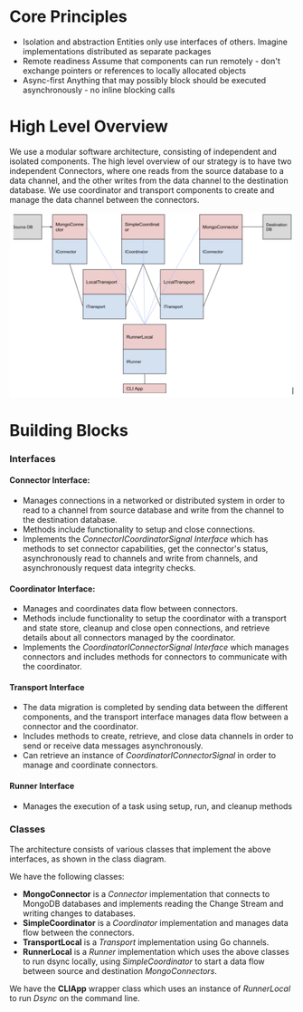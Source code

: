 # Core Principles 

* Isolation and abstraction
Entities only use interfaces of others. Imagine implementations distributed as separate packages
* Remote readiness
Assume that components can run remotely - don't exchange pointers or references to locally allocated objects
* Async-first
Anything that may possibly block should be executed asynchronously - no inline blocking calls

# High Level Overview

We use a modular software architecture, consisting of independent and isolated components. The high level overview of our strategy is to have two independent Connectors, where one reads from the source database to a data channel, and the other writes from the data channel to the destination database. We use coordinator and transport components to create and manage the data channel between the connectors.

![Class Diagram](diagrams/high_level_class_diagram.png)
# Building Blocks

### Interfaces

#### Connector Interface: 
* Manages connections in a networked or distributed system in order to read to a channel from source database and write from the channel to the destination database.
* Methods include functionality to setup and close connections.
* Implements the *ConnectorICoordinatorSignal Interface* which has methods to set connector capabilities, get the connector's status, asynchronously read to channels and write from channels, and asynchronously request data integrity checks.

#### Coordinator Interface: 
* Manages and coordinates data flow between connectors.
* Methods include functionality to setup the coordinator with a transport and state store, cleanup and close open connections, and retrieve details about all connectors managed by the coordinator. 
* Implements the *CoordinatorIConnectorSignal Interface* which manages connectors and includes methods for connectors to communicate with the coordinator.

#### Transport Interface
* The data migration is completed by sending data between the different components, and the transport interface manages data flow between a connector and the coordinator.
* Includes methods to create, retrieve, and close data channels in order to send or receive data messages asynchronously.
* Can retrieve an instance of *CoordinatorIConnectorSignal* in order to manage and coordinate connectors. 

#### Runner Interface
* Manages the execution of a task using setup, run, and cleanup methods

### Classes
The architecture consists of various classes that implement the above interfaces, as shown in the class diagram. 

We have the following classes:
- **MongoConnector**  is a *Connector* implementation that connects to MongoDB databases and implements reading the Change Stream and writing changes to databases.
- **SimpleCoordinator** is a *Coordinator* implementation and manages data flow between the connectors. 
- **TransportLocal** is a *Transport* implementation using Go channels.
- **RunnerLocal** is a *Runner* implementation which uses the above classes to run dsync locally, using *SimpleCoordinator* to start a data flow between source and destination *MongoConnectors*.

We have the **CLIApp** wrapper class which uses an instance of *RunnerLocal* to run *Dsync* on the command line. 
